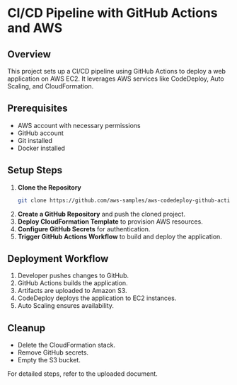 # CI/CD Pipeline with GitHub Actions and AWS

## Overview
This project sets up a CI/CD pipeline using GitHub Actions to deploy a web application on AWS EC2. It leverages AWS services like CodeDeploy, Auto Scaling, and CloudFormation.

## Prerequisites
- AWS account with necessary permissions
- GitHub account
- Git installed
- Docker installed

## Setup Steps
1. **Clone the Repository**
   ```sh
   git clone https://github.com/aws-samples/aws-codedeploy-github-actions-deployment.git
   ```
2. **Create a GitHub Repository** and push the cloned project.
3. **Deploy CloudFormation Template** to provision AWS resources.
4. **Configure GitHub Secrets** for authentication.
5. **Trigger GitHub Actions Workflow** to build and deploy the application.

## Deployment Workflow
1. Developer pushes changes to GitHub.
2. GitHub Actions builds the application.
3. Artifacts are uploaded to Amazon S3.
4. CodeDeploy deploys the application to EC2 instances.
5. Auto Scaling ensures availability.

## Cleanup
- Delete the CloudFormation stack.
- Remove GitHub secrets.
- Empty the S3 bucket.

For detailed steps, refer to the uploaded document.

